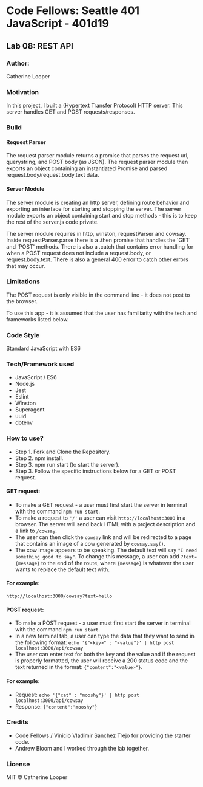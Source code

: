 # Code Fellows: Seattle 401 JavaScript - 401d19


##  Lab 08: REST API

### Author:
 Catherine Looper

### Motivation

In this project, I built a (Hypertext Transfer Protocol) HTTP server. This server handles GET and POST requests/responses.

### Build

#### Request Parser

The request parser module returns a promise that parses the request url, querystring, and POST body (as JSON). The request parser module then exports an object containing an instantiated Promise and parsed request.body/request.body.text data.

#### Server Module

The server module is creating an http server, defining route behavior and exporting an interface for starting and stopping the server. The server module exports an object containing start and stop methods - this is to keep the rest of the server.js code private. 

The server module requires in http, winston, requestParser and cowsay. Inside requestParser.parse there is a .then promise that handles the 'GET' and 'POST' methods. There is also a .catch that contains error handling for when a POST request does not include a request.body, or request.body.text. There is also a general 400 error to catch other errors that may occur.

### Limitations

The POST request is only visible in the command line - it does not post to the browser. 

To use this app - it is assumed that the user has familiarity with the tech and frameworks listed below. 

### Code Style

Standard JavaScript with ES6

### Tech/Framework used

* JavaScript / ES6
* Node.js
* Jest
* Eslint
* Winston
* Superagent
* uuid
* dotenv

### How to use?

* Step 1. Fork and Clone the Repository.
* Step 2. npm install.
* Step 3. npm run start (to start the server).
* Step 3. Follow the specific instructions below for a GET or POST request.

#### GET request:

* To make a GET request - a user must first start the server in terminal with the command ```npm run start```.
* To make a request to ```'/'``` a user can visit ```http://localhost:3000``` in a browser. The server will send back HTML with a project description and a link to ```/cowsay```.
* The user can then click the ```cowsay``` link and will be redirected to a page that contains an image of a cow generated by ```cowsay.say()```.
* The cow image appears to be speaking. The default text will say ```"I need something good to say"```. To change this message, a user can add ```?text={message}``` to the end of the route, where ```{message}``` is whatever the user wants to replace the default text with.

#### For example:
```http://localhost:3000/cowsay?text=hello```

#### POST request:

* To make a POST request - a user must first start the server in terminal with the command ```npm run start```.
* In a new terminal tab, a user can type the data that they want to send in the following format: ```echo '{"<key>" : "<value"}' | http post localhost:3000/api/cowsay```
* The user can enter text for both the key and the value and if the request is properly formatted, the user will receive a 200 status code and the text returned in the format: ```{"content":"<value>"}```.

#### For example:

* Request: ```echo '{"cat" : "mooshy"}' | http post localhost:3000/api/cowsay```
* Response: ```{"content":"mooshy"}```

### Credits

* Code Fellows / Vinicio Vladimir Sanchez Trejo for providing the starter code.
* Andrew Bloom and I worked through the lab together.

### License

MIT © Catherine Looper